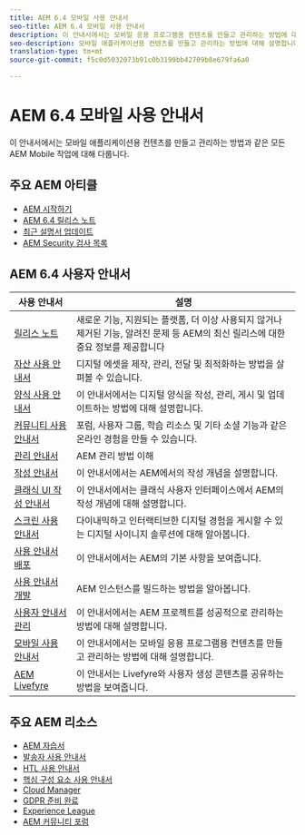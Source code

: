 ```yaml
---
title: AEM 6.4 모바일 사용 안내서
seo-title: AEM 6.4 모바일 사용 안내서
description: 이 안내서에서는 모바일 응용 프로그램용 컨텐츠를 만들고 관리하는 방법에 대해 설명합니다.
seo-description: 모바일 애플리케이션용 컨텐츠를 만들고 관리하는 방법에 대해 설명합니다.
translation-type: tm+mt
source-git-commit: f5c0d5032073b91c0b3199bb42709b8e679fa6a0

---
```



# AEM 6.4 모바일 사용 안내서

이 안내서에서는 모바일 애플리케이션용 컨텐츠를 만들고 관리하는 방법과 같은 모든 AEM Mobile 작업에 대해 다룹니다.

## 주요 AEM 아티클

* [AEM 시작하기](https://helpx.adobe.com/experience-manager/get-started.html)
* [AEM 6.4 릴리스 노트](/help/release-notes/home.md)
* [최근 설명서 업데이트](https://helpx.adobe.com/experience-manager/documentation-updates.html)
* [AEM Security 검사 목록](/help/sites-administering/security-checklist.md)

## AEM 6.4 사용자 안내서

| 사용 안내서 | 설명 |
|--- |---|
| [릴리스 노트](/help/release-notes/home.md) | 새로운 기능, 지원되는 플랫폼, 더 이상 사용되지 않거나 제거된 기능, 알려진 문제 등 AEM의 최신 릴리스에 대한 중요 정보를 제공합니다 |
| [자산 사용 안내서](/help/assets/home.md) | 디지털 에셋을 제작, 관리, 전달 및 최적화하는 방법을 살펴볼 수 있습니다. |
| [양식 사용 안내서](/help/forms/home.md) | 이 안내서에서는 디지털 양식을 작성, 관리, 게시 및 업데이트하는 방법에 대해 설명합니다. |
| [커뮤니티 사용 안내서](/help/communities/home.md) | 포럼, 사용자 그룹, 학습 리소스 및 기타 소셜 기능과 같은 온라인 경험을 만들 수 있습니다. |
| [관리 안내서](/help/sites-administering/home.md) | AEM 관리 방법 이해 |
| [작성 안내서](/help/sites-authoring/home.md) | 이 안내서에서는 AEM에서의 작성 개념을 설명합니다. |
| [클래식 UI 작성 안내서](/help/sites-classic-ui-authoring/home.md) | 이 안내서에서는 클래식 사용자 인터페이스에서 AEM의 작성 개념에 대해 설명합니다. |
| [스크린 사용 안내서](/help/screens/home.md) | 다이내믹하고 인터랙티브한 디지털 경험을 게시할 수 있는 디지털 사이니지 솔루션에 대해 알아봅니다. |
| [사용 안내서 배포](/help/sites-deploying/home.md) | 이 안내서에서는 AEM의 기본 사항을 보여줍니다. |
| [사용 안내서 개발](/help/sites-developing/home.md) | AEM 인스턴스를 빌드하는 방법을 알아봅니다. |
| [사용자 안내서 관리](/help/managing/home.md) | 이 안내서에서는 AEM 프로젝트를 성공적으로 관리하는 방법에 대해 설명합니다. |
| [모바일 사용 안내서](/help/mobile/home.md) | 이 안내서에서는 모바일 응용 프로그램용 컨텐츠를 만들고 관리하는 방법에 대해 설명합니다. |
| [AEM Livefyre](https://marketing.adobe.com/resources/help/en_US/livefyre/home.html) | 이 안내서는 Livefyre와 사용자 생성 콘텐츠를 공유하는 방법을 보여줍니다. |

## 주요 AEM 리소스

* [AEM 자습서](https://helpx.adobe.com/experience-manager/kt/index/aem-6-4-videos.html)
* [발송자 사용 안내서](https://docs.adobe.com/content/help/en/experience-manager-dispatcher/using/dispatcher.html)
* [HTL 사용 안내서](https://docs.adobe.com/content/help/en/experience-manager-htl/using/overview.html)
* [핵심 구성 요소 사용 안내서](https://docs.adobe.com/content/help/en/experience-manager-core-components/using/introduction.html)
* [Cloud Manager](https://docs.adobe.com/content/help/en/experience-manager-cloud-manager/using/introduction-to-cloud-manager.html)
* [GDPR 준비 완료](/help/managing/data-protection-and-privacy.md)
* [Experience League](https://guided.adobe.com/?promoid=K42KVXHD&mv=other#solutions/experience-manager)
* [AEM 커뮤니티 포럼](https://forums.adobe.com/community/experience-cloud/marketing-cloud/experience-manager)
